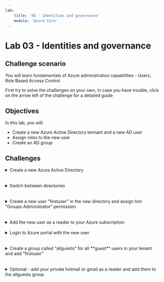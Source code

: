 ```yaml
---
lab:
    title: '03 - Identities and governance'
    module: 'Azure Core'
---
```


# Lab 03 - Identities and governance

## Challenge scenario

You will learn fundamentals of Azure administration capabilities - Users, Role Based Access Control

First try to solve the challenges on your own, in case you have trouble, click on the arrow left of the challenge for a detailed guide

## Objectives

In this lab, you will:

+ Create a new Azure Active Directory tennant and a new AD user
+ Assign roles to the new user
+ Create an AD group



## Challenges



<details>
  <summary markdown="span">Create a new Azure Active Directory</summary>

#### Task 1: Create a new Azure Active Directory


1. Sign in to the [**Azure portal**](http://portal.azure.com).

1. In the Azure portal, search for and select **Azure Active Directory**:
1. Select **Manage tennants** and clikc Create:
1. Select Azure Active Directory and click Next: Configuration
1. Select a globaly unique name for your domain (note - it cannot be changed later!). The name will be <yourname>.onmicrosoft.com

    ![image](../Images/03_01.png)

</details>
<br/><br/>

<details>
  <summary markdown="span">Switch between directories</summary>

#### Switch between directories

1. Click on the wheels icon top right

  ![image](../Images/03_02.png)

</details>
<br/><br/>




<details>
  <summary markdown="span">Create a new user "firstuser" in the new directory and assign him "Groups Administrator" permission</summary>

#### Task 2: Create a new user "firstuser" in the new directory and assign him contributor permission

1. In the Azure portal, search for and select **Azure Active Directory**:
1. Make sure the right directory is created
1. Click Users in the left menu, New user, Create new user
1. Type the following values

    |Name|Value|
    |---|---|
    |User principal name| firstuser |
    |Display name| First User |

    ![image](../Images/03_03.png)

1. Click Next: Properties (you can fill optional infor)
1. Click Next: Asignments
1. Add Role and search for "Groups Administrator" and click select

    ![image](../Images/03_04.png)

1. Review + Create
1. alternatively, you can add group after the user is created via Assigned roles


    ![image](../Images/03_05.png)

  Note that we cannot add any Azure permission, since the thew Active Directory does not contain any subscriptions

</details>
<br/><br/>


<details>
  <summary markdown="span">Add the new user as a reader to your Azure subscription</summary>

### Task 3: Add the new user as a reader to your Azure subscription

1. Switch back to your original directory
1. Go to Subscriptions and choose your subscription
1. In the left menu, and click next

    ![image](../Images/03_06.png)

1. Click select Members and search for firstuser@<yourdomain>.onmicrosoft.com. Dobule click to select

    ![image](../Images/03_07.png)
1. Review + Assign



</details>
<br>

<details>
  <summary markdown="span">Login to Azure portal with the new user</summary>

### Task 4: Login to Azure portal with the new user<

1. Open an in private window
1. Navigate to portal.azure.com
1. Login (and change password if needed)
1. Switch directory to the directory with the subscription
1. View the subscription
1. Close the browser

</details>
<br/><br/>

<details>
  <summary markdown="span">Create a group called "allguests" for all **guest** users in your tenant and add "firstuser"</summary>

1. In the Azure portal, search for and select **Azure Active Directory**
1. Select Groups, New Group

    ![image](../Images/03_08.png)

1. Select allguests group and select Members in left menu
1. Select Add Members and find firstuser

    ![image](../Images/03_09.png)

</details>
<br/><br/>

<details>
  <summary markdown="span">Optional - add your private hotmail or gmail as a reader and add them to the allguests group</summary>



</details>



